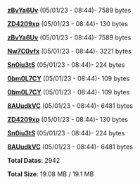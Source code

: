 [**zBvYa6Uv**](/data/zBvYa6Uv.txt) (05/01/23 - 08:44)- 7589 bytes

[**ZD4209xp**](/data/ZD4209xp.txt) (05/01/23 - 08:44)- 130 bytes

[**zBvYa6Uv**](/data/zBvYa6Uv.txt) (05/01/23 - 08:44)- 7589 bytes

[**Nw7C0vfx**](/data/Nw7C0vfx.txt) (05/01/23 - 08:44)- 3221 bytes

[**Sn0iu3tS**](/data/Sn0iu3tS.txt) (05/01/23 - 08:44)- 224 bytes

[**0bm0L7CY**](/data/0bm0L7CY.txt) (05/01/23 - 08:44)- 109 bytes

[**0bm0L7CY**](/data/0bm0L7CY.txt) (05/01/23 - 08:44)- 109 bytes

[**8AUudkVC**](/data/8AUudkVC.txt) (05/01/23 - 08:44)- 6481 bytes

[**ZD4209xp**](/data/ZD4209xp.txt) (05/01/23 - 08:44)- 130 bytes

[**Sn0iu3tS**](/data/Sn0iu3tS.txt) (05/01/23 - 08:44)- 224 bytes

[**8AUudkVC**](/data/8AUudkVC.txt) (05/01/23 - 08:44)- 6481 bytes

**Total Datas**: 2942

**Total Size**: 19.08 MB / 19.1 MB